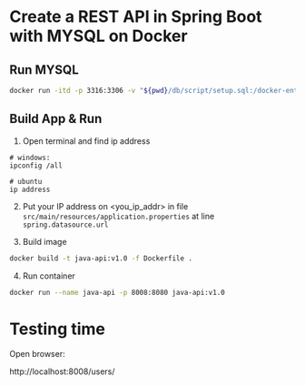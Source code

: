 # Create a REST API in Spring Boot with MYSQL on Docker

## Run MYSQL

```bash
docker run -itd -p 3316:3306 -v "${pwd}/db/script/setup.sql:/docker-entrypoint-initdb.d/setup.sql" -e MYSQL_ROOT_PASSWORD=root1234 -v mysql_data:/var/lib/mysql mysql:5.7
```

## Build App & Run

1. Open terminal and find ip address

```
# windows:
ipconfig /all

# ubuntu
ip address
```

2. Put your IP address on <you_ip_addr> in file `src/main/resources/application.properties` at line `spring.datasource.url`

3. Build image

```bash
docker build -t java-api:v1.0 -f Dockerfile .
```

4. Run container

```bash
docker run --name java-api -p 8008:8080 java-api:v1.0
```

# Testing time

Open browser:

http://localhost:8008/users/
